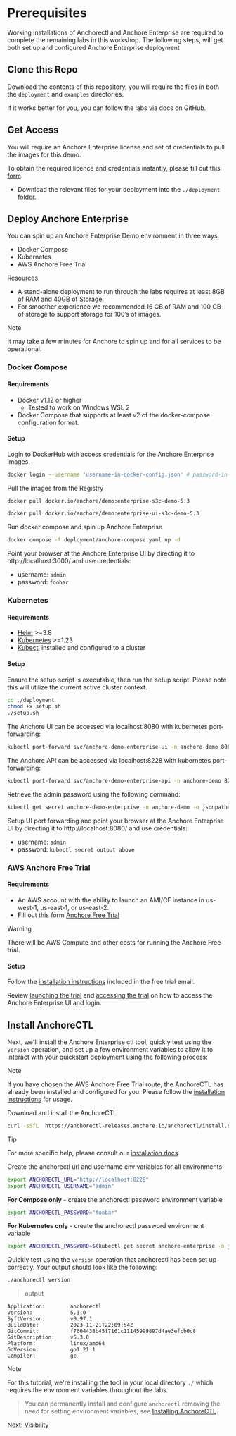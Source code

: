 # Prerequisites

Working installations of Anchorectl and Anchore Enterprise are required to complete the remaining labs in this workshop. 
The following steps, will get both set up and configured Anchore Enterprise deployment

## Clone this Repo

Download the contents of this repository, you will require the files in both the `deployment` and `examples` directories. 

If it works better for you, you can follow the labs via docs on GitHub.

## Get Access

You will require an Anchore Enterprise license and set of credentials to pull the images for this demo.

To obtain the required licence and credentials instantly, please fill out this [form](https://forms.gle/NMhpVU19SuXRnLhC9).
 - Download the relevant files for your deployment into the `./deployment` folder.

## Deploy Anchore Enterprise

You can spin up an Anchore Enterprise Demo environment in three ways:
  - Docker Compose
  - Kubernetes
  - AWS Anchore Free Trial

Resources
  - A stand-alone deployment to run through the labs requires at least 8GB of RAM and 40GB of Storage. 
  - For smoother experience we recommended 16 GB of RAM and 100 GB of storage to support storage for 100’s of images. 

> [!NOTE]
> It may take a few minutes for Anchore to spin up and for all services to be operational.

### Docker Compose

#### Requirements
- Docker v1.12 or higher
  - Tested to work on Windows WSL 2
- Docker Compose that supports at least v2 of the docker-compose configuration format.

#### Setup

Login to DockerHub with access credentials for the Anchore Enterprise images.
```bash
docker login --username 'username-in-docker-config.json' # password-in-docker-config.json
```
Pull the images from the Registry
```bash
docker pull docker.io/anchore/demo:enterprise-s3c-demo-5.3
```
```bash
docker pull docker.io/anchore/demo:enterprise-ui-s3c-demo-5.3
```
Run docker compose and spin up Anchore Enterprise
```bash
docker compose -f deployment/anchore-compose.yaml up -d
```

Point your browser at the Anchore Enterprise UI by directing it to http://localhost:3000/ and use credentials:
- username: `admin`
- password: `foobar`

### Kubernetes

#### Requirements
- [Helm](https://helm.sh/) >=3.8
- [Kubernetes](https://kubernetes.io/) >=1.23
- [Kubectl](https://kubernetes.io/docs/tasks/tools/#kubectl) installed and configured to a cluster

#### Setup

Ensure the setup script is executable, then run the setup script. Please note this will utilize the current active cluster context.
```bash
cd ./deployment
chmod +x setup.sh
./setup.sh
```

The Anchore UI can be accessed via localhost:8080 with kubernetes port-forwarding:
```bash
kubectl port-forward svc/anchore-demo-enterprise-ui -n anchore-demo 8080:80
```
The Anchore API can be accessed via localhost:8228 with kubernetes port-forwarding:
```bash
kubectl port-forward svc/anchore-demo-enterprise-api -n anchore-demo 8228:8228
```
Retrieve the admin password using the following command:
```bash
kubectl get secret anchore-demo-enterprise -n anchore-demo -o jsonpath='{.data.ANCHORE_ADMIN_PASSWORD}' | base64 -D
```

Setup UI port forwarding and point your browser at the Anchore Enterprise UI by directing it to http://localhost:8080/ and use credentials:
- username: `admin`
- password: `kubectl secret output above`

### AWS Anchore Free Trial

#### Requirements
- An AWS account with the ability to launch an AMI/CF instance in us-west-1, us-east-1, or us-east-2.
- Fill out this form [Anchore Free Trial](https://get.anchore.com/free-trial/)

> [!WARNING]
> There will be AWS Compute and other costs for running the Anchore Free trial.

#### Setup

Follow the [installation instructions](https://sites.google.com/anchore.com/anchore-enterprise-trial) included in the free trial email.

Review [launching the trial](https://sites.google.com/anchore.com/anchore-enterprise-trial#h.ddctetfymxlt) and [accessing the trial](https://sites.google.com/anchore.com/anchore-enterprise-trial#h.ddctetfymxlt) on how to access the Anchore Enterprise UI and login.

## Install AnchoreCTL

Next, we'll install the Anchore Enterprise ctl tool, quickly test using the `version` operation, and set up a few environment variables to allow it to interact with your quickstart deployment using the following process:

> [!NOTE]
> If you have chosen the AWS Anchore Free Trial route, the AnchoreCTL has already been installed and configured for you.
> Please follow the [installation instructions](https://sites.google.com/anchore.com/anchore-enterprise-trial#h.g74u7lejv5m1) for usage.

Download and install the AnchoreCTL
```bash
curl -sSfL  https://anchorectl-releases.anchore.io/anchorectl/install.sh  | sh -s -- -b /usr/local/bin v5.3.0
```
> [!TIP]
> For more specific help, please consult our [installation docs](https://docs.anchore.com/current/docs/deployment/anchorectl/).

Create the anchorectl url and username env variables for all environments
```bash
export ANCHORECTL_URL="http://localhost:8228"
export ANCHORECTL_USERNAME="admin"
```
**For Compose only** - create the anchorectl password environment variable
```bash
export ANCHORECTL_PASSWORD="foobar" 
```
**For Kubernetes only** - create the anchorectl password environment variable
```bash
export ANCHORECTL_PASSWORD=$(kubectl get secret anchore-enterprise -o jsonpath='{.data.ANCHORE_ADMIN_PASSWORD}' | base64 -D)
```

Quickly test using the `version` operation that anchorectl has been set up correctly. Your output should look like the following:
```bash
./anchorectl version
```
> output
```
Application:        anchorectl
Version:            5.3.0
SyftVersion:        v0.97.1
BuildDate:          2023-11-21T22:09:54Z
GitCommit:          f7604438b45f7161c11145999897d4ae3efcb0c8
GitDescription:     v5.3.0
Platform:           linux/amd64
GoVersion:          go1.21.1
Compiler:           gc
```

> [!NOTE]
> For this tutorial, we're installing the tool in your local directory `./` which requires the environment variables throughout the labs.

> You can permanently install and configure `anchorectl` removing the need for setting environment variables, see [Installing AnchoreCTL](https://docs.anchore.com/current/docs/deployment/anchorectl/).

Next: [Visibility](02-visibility.md)
